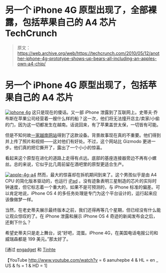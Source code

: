 # 另一个 iPhone 4G 原型出现了，全部裸露，包括苹果自己的 A4 芯片 TechCrunch

> 原文：<https://web.archive.org/web/https://techcrunch.com/2010/05/12/another-iphone-4g-prototype-shows-up-bears-all-including-an-apples-own-a4-chip/>

# 另一个 iPhone 4G 原型出现了，包括苹果自己的 A4 芯片

[![](img/4d3a38b71793813d446905298f049f71.png "iphone 4g")](https://web.archive.org/web/20221208074007/https://beta.techcrunch.com/wp-content/uploads/2010/05/iphone-4g.jpg) 
这只是现在的傻话。又一部 iPhone 泄露到了互联网上。史蒂夫·乔布斯在苹果公司经营着一艘什么样的船？这一次，他们将无法撞开店主/卖家/小偷的门，因为这一切都发生在越南。话说回来，有了苹果盖世太保，一切皆有可能。

但是不知何故[一家越南网站](https://web.archive.org/web/20221208074007/http://translate.google.com/translate?hl=en&ie=UTF8&langpair=vi%7Cen&sl=ja&tl=en&u=http://taoviet.vn/showthread.php%3Ft%3D16471)得到了这款设备。背景故事现在真的不重要。他们得到并上传了照片和视频——这对他们有好处。不过，这个网站比 Gizmodo 更进一步。他们真的把它撕开了，露出了一个小小的惊喜。

看起来这个原型在进化的道路上走得有点远。底部的基座连接器旁边不再有小螺丝。总的来说，它似乎比几周前留在酒吧里的原型更适合生产。

[![](img/e64335c16e7f319daf7e2ebebbcbcdbe.png "apple-4g-a4")](https://web.archive.org/web/20221208074007/https://beta.techcrunch.com/wp-content/uploads/2010/05/apple-4g-a4.jpg) 
然而，最大的惊喜却在拆机期间到来了。这个男孩似乎是由 A4 CPU 的简化版本驱动的，也运行 [iPad](https://web.archive.org/web/20221208074007/http://www.crunchgear.com/tag/ipad/) 。没有迹象表明三星制造的芯片的实际时钟速度，但它标志着一个重大的，如果不是可预测的，与 iPhone 标准的偏差。可以肯定地说，iPhone OS 4 的多任务处理是专门为这个平台设计的，运行起来应该像做梦一样。

当然，在老史蒂夫展示最终版本之前，我们还得再等几个星期，但已经没有什么能让观众惊叹的了。在 iPhone 泄露和展示 iPhone OS 4 奇迹的新闻发布会之后，还剩下什么？

希望史蒂夫只是走上舞台，说“好吧，混蛋。iPhone 4G，在美国电话电报公司和威瑞森都是 199 美元。”那太好了。

[通过 [engadget](https://web.archive.org/web/20221208074007/http://www.engadget.com/2010/05/12/next-generation-iphone-escapes-in-vietnam/) 和 [Tinhte](https://web.archive.org/web/20221208074007/http://www.tinhte.com/threads/406545-Tren-tay-dien-thoai-duoc-cho-la-iPhone-4G-cua-Apple)

【YouTube http://www.youtube.com/watch?v = 6 aanuhepbe 4 & HL = en _ US & fs = 1 & HD = 1]